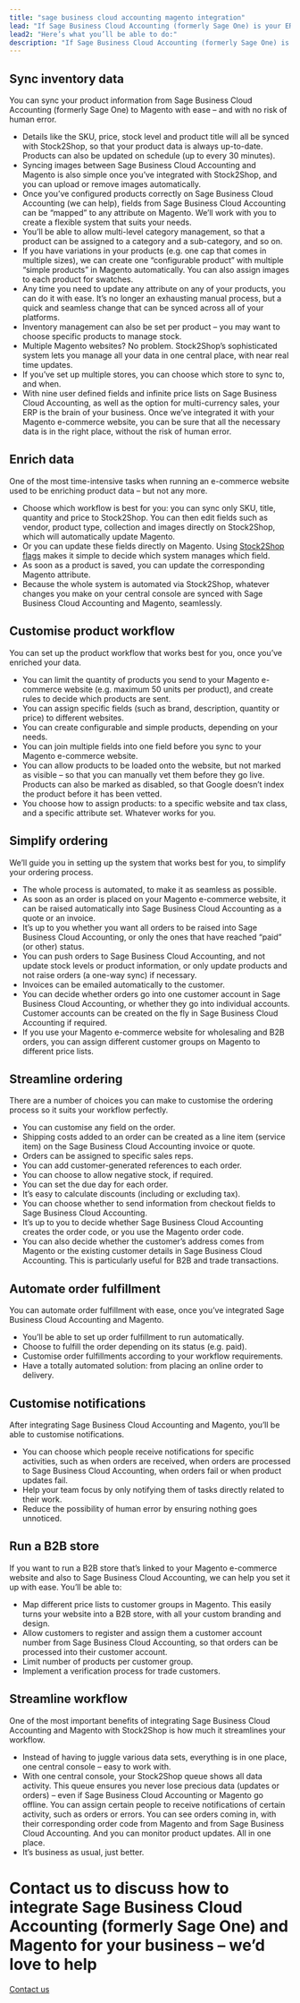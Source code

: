 ```yaml
---
title: "sage business cloud accounting magento integration"
lead: "If Sage Business Cloud Accounting (formerly Sage One) is your ERP and you’re running a Magento e-commerce website, it’s important that they are in sync to ensure the most efficient workflow. A Sage Business Cloud Accounting Magento integration ensures a seamless e-commerce experience."
lead2: "Here’s what you’ll be able to do:"
description: "If Sage Business Cloud Accounting (formerly Sage One) is your ERP and you’re running a Magento e-commerce website, it’s important that they are in sync to ensure the most efficient workflow. A Sage Business Cloud Accounting Magento Integration ensures a seamless e-commerce experience."
---
```


Sync inventory data
-------------------

You can sync your product information from Sage Business Cloud Accounting (formerly Sage One) to Magento with ease – and with no risk of human error.

*   Details like the SKU, price, stock level and product title will all be synced with Stock2Shop, so that your product data is always up-to-date. Products can also be updated on schedule (up to every 30 minutes).
*   Syncing images between Sage Business Cloud Accounting and Magento is also simple once you’ve integrated with Stock2Shop, and you can upload or remove images automatically.
*   Once you’ve configured products correctly on Sage Business Cloud Accounting (we can help), fields from Sage Business Cloud Accounting can be “mapped” to any attribute on Magento. We’ll work with you to create a flexible system that suits your needs.
*   You’ll be able to allow multi-level category management, so that a product can be assigned to a category and a sub-category, and so on.
*   If you have variations in your products (e.g. one cap that comes in multiple sizes), we can create one “configurable product” with multiple “simple products” in Magento automatically. You can also assign images to each product for swatches.
*   Any time you need to update any attribute on any of your products, you can do it with ease. It’s no longer an exhausting manual process, but a quick and seamless change that can be synced across all of your platforms.
*   Inventory management can also be set per product – you may want to choose specific products to manage stock.
*   Multiple Magento websites? No problem. Stock2Shop’s sophisticated system lets you manage all your data in one central place, with near real time updates.
*   If you’ve set up multiple stores, you can choose which store to sync to, and when.
*   With nine user defined fields and infinite price lists on Sage Business Cloud Accounting, as well as the option for multi-currency sales, your ERP is the brain of your business. Once we’ve integrated it with your Magento e-commerce website, you can be sure that all the necessary data is in the right place, without the risk of human error.

Enrich data
-----------

One of the most time-intensive tasks when running an e-commerce website used to be enriching product data – but not any more.

*   Choose which workflow is best for you: you can sync only SKU, title, quantity and price to Stock2Shop. You can then edit fields such as vendor, product type, collection and images directly on Stock2Shop, which will automatically update Magento.
*   Or you can update these fields directly on Magento. Using [Stock2Shop flags](/documentation/key-concepts/flags/ "Stock2Shop flags") makes it simple to decide which system manages which field.
*   As soon as a product is saved, you can update the corresponding Magento attribute.
*   Because the whole system is automated via Stock2Shop, whatever changes you make on your central console are synced with Sage Business Cloud Accounting and Magento, seamlessly.

Customise product workflow
--------------------------

You can set up the product workflow that works best for you, once you’ve enriched your data.

*   You can limit the quantity of products you send to your Magento e-commerce website (e.g. maximum 50 units per product), and create rules to decide which products are sent.
*   You can assign specific fields (such as brand, description, quantity or price) to different websites.
*   You can create configurable and simple products, depending on your needs.
*   You can join multiple fields into one field before you sync to your Magento e-commerce website.
*   You can allow products to be loaded onto the website, but not marked as visible – so that you can manually vet them before they go live. Products can also be marked as disabled, so that Google doesn’t index the product before it has been vetted.
*   You choose how to assign products: to a specific website and tax class, and a specific attribute set. Whatever works for you.

Simplify ordering
-----------------

We’ll guide you in setting up the system that works best for you, to simplify your ordering process.

*   The whole process is automated, to make it as seamless as possible.
*   As soon as an order is placed on your Magento e-commerce website, it can be raised automatically into Sage Business Cloud Accounting as a quote or an invoice.
*   It’s up to you whether you want all orders to be raised into Sage Business Cloud Accounting, or only the ones that have reached “paid” (or other) status.
*   You can push orders to Sage Business Cloud Accounting, and not update stock levels or product information, or only update products and not raise orders (a one-way sync) if necessary.
*   Invoices can be emailed automatically to the customer.
*   You can decide whether orders go into one customer account in Sage Business Cloud Accounting, or whether they go into individual accounts. Customer accounts can be created on the fly in Sage Business Cloud Accounting if required.
*   If you use your Magento e-commerce website for wholesaling and B2B orders, you can assign different customer groups on Magento to different price lists.

Streamline ordering
-------------------

There are a number of choices you can make to customise the ordering process so it suits your workflow perfectly.

*   You can customise any field on the order.
*   Shipping costs added to an order can be created as a line item (service item) on the Sage Business Cloud Accounting invoice or quote.
*   Orders can be assigned to specific sales reps.
*   You can add customer-generated references to each order.
*   You can choose to allow negative stock, if required.
*   You can set the due day for each order.
*   It’s easy to calculate discounts (including or excluding tax).
*   You can choose whether to send information from checkout fields to Sage Business Cloud Accounting.
*   It’s up to you to decide whether Sage Business Cloud Accounting creates the order code, or you use the Magento order code.
*   You can also decide whether the customer’s address comes from Magento or the existing customer details in Sage Business Cloud Accounting. This is particularly useful for B2B and trade transactions.

Automate order fulfillment
--------------------------

You can automate order fulfillment with ease, once you’ve integrated Sage Business Cloud Accounting and Magento.

*   You’ll be able to set up order fulfillment to run automatically.
*   Choose to fulfill the order depending on its status (e.g. paid).
*   Customise order fulfillments according to your workflow requirements.
*   Have a totally automated solution: from placing an online order to delivery.

Customise notifications
-----------------------

After integrating Sage Business Cloud Accounting and Magento, you’ll be able to customise notifications.

*   You can choose which people receive notifications for specific activities, such as when orders are received, when orders are processed to Sage Business Cloud Accounting, when orders fail or when product updates fail.
*   Help your team focus by only notifying them of tasks directly related to their work.
*   Reduce the possibility of human error by ensuring nothing goes unnoticed.

Run a B2B store
---------------

If you want to run a B2B store that’s linked to your Magento e-commerce website and also to Sage Business Cloud Accounting, we can help you set it up with ease. You’ll be able to:

*   Map different price lists to customer groups in Magento. This easily turns your website into a B2B store, with all your custom branding and design.
*   Allow customers to register and assign them a customer account number from Sage Business Cloud Accounting, so that orders can be processed into their customer account.
*   Limit number of products per customer group.
*   Implement a verification process for trade customers.

Streamline workflow
-------------------

One of the most important benefits of integrating Sage Business Cloud Accounting and Magento with Stock2Shop is how much it streamlines your workflow.

*   Instead of having to juggle various data sets, everything is in one place, one central console – easy to work with.
*   With one central console, your Stock2Shop queue shows all data activity. This queue ensures you never lose precious data (updates or orders) – even if Sage Business Cloud Accounting or Magento go offline. You can assign certain people to receive notifications of certain activity, such as orders or errors. You can see orders coming in, with their corresponding order code from Magento and from Sage Business Cloud Accounting. And you can monitor product updates. All in one place.
*   It’s business as usual, just better.

Contact us to discuss how to integrate Sage Business Cloud Accounting (formerly Sage One) and Magento for your business – we’d love to help
===========================================================================================================================================

[Contact us](/contact-us "Contact Stock2Shop")
